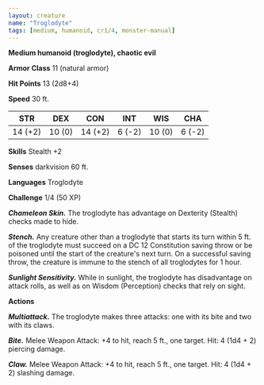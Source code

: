 ```yaml
---
layout: creature
name: "Troglodyte"
tags: [medium, humanoid, cr1/4, monster-manual]
---
```


**Medium humanoid (troglodyte), chaotic evil**

**Armor Class** 11 (natural armor)

**Hit Points** 13 (2d8+4)

**Speed** 30 ft.

|   STR   |   DEX   |   CON   |   INT   |   WIS   |   CHA   |
|:-----:|:-----:|:-----:|:-----:|:-----:|:-----:|
| 14 (+2) | 10 (0) | 14 (+2) | 6 (-2) | 10 (0) | 6 (-2) |

**Skills** Stealth +2

**Senses** darkvision 60 ft.

**Languages** Troglodyte

**Challenge** 1/4 (50 XP)

***Chameleon Skin.*** The troglodyte has advantage on Dexterity (Stealth) checks made to hide.

***Stench.*** Any creature other than a troglodyte that starts its turn within 5 ft. of the troglodyte must succeed on a DC 12 Constitution saving throw or be poisoned until the start of the creature's next turn. On a successful saving throw, the creature is immune to the stench of all troglodytes for 1 hour.

***Sunlight Sensitivity.*** While in sunlight, the troglodyte has disadvantage on attack rolls, as well as on Wisdom (Perception) checks that rely on sight.

**Actions**

***Multiattack.*** The troglodyte makes three attacks: one with its bite and two with its claws.

***Bite.*** Melee Weapon Attack: +4 to hit, reach 5 ft., one target. Hit: 4 (1d4 + 2) piercing damage.

***Claw.*** Melee Weapon Attack: +4 to hit, reach 5 ft., one target. Hit: 4 (1d4 + 2) slashing damage.

